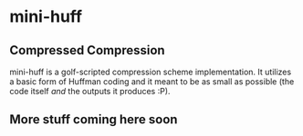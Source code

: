 
# mini-huff

## Compressed Compression

mini-huff is a golf-scripted compression scheme implementation. It utilizes a basic form of Huffman coding and it meant to be as small as possible (the code itself *and* the outputs it produces :P).

## More stuff coming here soon